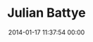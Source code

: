 ---
title: "Julian Battye"
date: 2014-01-17 11:37:54 00:00
permalink: /cutrose
twitter: "cutrose"
likes: [2100]
id: 2213
gravatar: "http://www.gravatar.com/avatar/bf836100f1ac549aef9001d6b810619e"
---